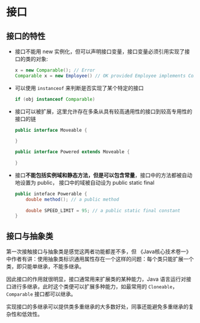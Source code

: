 # 接口

## 接口的特性

- 接口不能用 new 实例化，但可以声明接口变量，接口变量必须引用实现了接口的类的对象: 

  ```java
  x = new Comparable(); // Error
  Comparable x = new Employee() // OK provided Employee implements Comparable
  ```

- 可以使用 `instanceof` 来判断是否实现了某个特定的接口

  ```java
  if (obj instanceof Comparable)
  ```

- 接口可以被扩展，这里允许存在多条从具有较高通用性的接口到较高专用性的接口的链

  ```java
  public interface Moveable {
      
  }
  
  public interface Powered extends Moveable {
      
  }
  ```

- 接口**不能包括实例域和静态方法，但是可以包含常量**，接口中的方法都被自动地设置为 public， 接口中的域被自动设为 public static final

  ```java
  public inteface Powerable {
      double method(); // a public method
      
      double SPEED_LIMIT = 95; // a public static final constant
  }
  ```

  

## 接口与抽象类

第一次接触接口与抽象类是感觉这两者功能都差不多，但 《Java核心技术卷一》中作者有讲：使用抽象类标识通用属性存在一个这样的问题：每个类只能扩展一个类，即只能单继承，不能多继承。



因此接口的作用就很明显，接口通常用来扩展类的某种能力，Java 语言运行对接口进行多继承，此时这个类便可以扩展多种能力，如最常用的 `Cloneable`， `Comparable` 接口都可以继承。



实现接口的多继承可以提供类多重继承的大多数好处，同事还能避免多重继承的复杂性和低效性。
